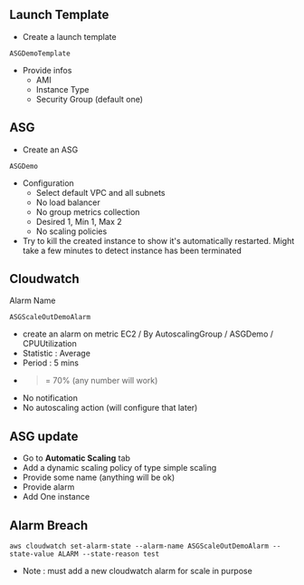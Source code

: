 ## Launch Template

* Create a launch template

 ```
 ASGDemoTemplate
 ```

* Provide infos
    * AMI
    * Instance Type
    * Security Group (default one)

## ASG

* Create an ASG

 ```
ASGDemo
 ```

* Configuration
  * Select default VPC and all subnets
  * No load balancer
  * No group metrics collection
  * Desired 1, Min 1, Max 2
  * No scaling policies
* Try to kill the created instance to show it's automatically restarted. Might take a few minutes to detect instance has been terminated

## Cloudwatch

Alarm Name
```
ASGScaleOutDemoAlarm
```

* create an alarm on metric EC2 / By AutoscalingGroup / ASGDemo / CPUUtilization
* Statistic : Average
* Period : 5 mins
* >= 70% (any number will work)
* No notification
* No autoscaling action (will configure that later)

## ASG update

* Go to **Automatic Scaling** tab
* Add a dynamic scaling policy of type simple scaling
* Provide some name (anything will be ok)
* Provide alarm
* Add One instance

## Alarm Breach

```
aws cloudwatch set-alarm-state --alarm-name ASGScaleOutDemoAlarm --state-value ALARM --state-reason test
```

* Note : must add a new cloudwatch alarm for scale in purpose
